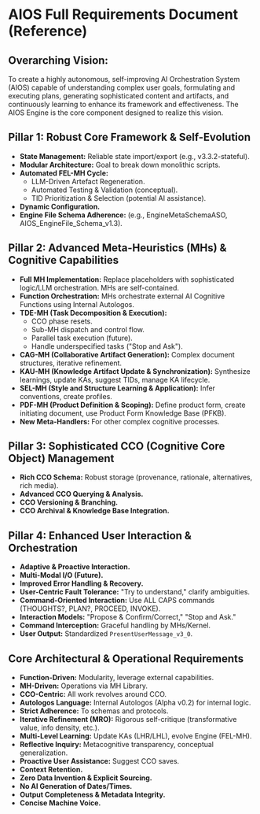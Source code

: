 # AIOS Full Requirements Document (Reference)

## Overarching Vision:
To create a highly autonomous, self-improving AI Orchestration System (AIOS) capable of understanding complex user goals, formulating and executing plans, generating sophisticated content and artifacts, and continuously learning to enhance its framework and effectiveness. The AIOS Engine is the core component designed to realize this vision.

## Pillar 1: Robust Core Framework & Self-Evolution
*   **State Management:** Reliable state import/export (e.g., v3.3.2-stateful).
*   **Modular Architecture:** Goal to break down monolithic scripts.
*   **Automated FEL-MH Cycle:**
    *   LLM-Driven Artefact Regeneration.
    *   Automated Testing & Validation (conceptual).
    *   TID Prioritization & Selection (potential AI assistance).
*   **Dynamic Configuration.**
*   **Engine File Schema Adherence:** (e.g., EngineMetaSchemaASO, AIOS_EngineFile_Schema_v1.3).

## Pillar 2: Advanced Meta-Heuristics (MHs) & Cognitive Capabilities
*   **Full MH Implementation:** Replace placeholders with sophisticated logic/LLM orchestration. MHs are self-contained.
*   **Function Orchestration:** MHs orchestrate external AI Cognitive Functions using Internal Autologos.
*   **TDE-MH (Task Decomposition & Execution):**
    *   CCO phase resets.
    *   Sub-MH dispatch and control flow.
    *   Parallel task execution (future).
    *   Handle underspecified tasks ("Stop and Ask").
*   **CAG-MH (Collaborative Artifact Generation):** Complex document structures, iterative refinement.
*   **KAU-MH (Knowledge Artifact Update & Synchronization):** Synthesize learnings, update KAs, suggest TIDs, manage KA lifecycle.
*   **SEL-MH (Style and Structure Learning & Application):** Infer conventions, create profiles.
*   **PDF-MH (Product Definition & Scoping):** Define product form, create initiating document, use Product Form Knowledge Base (PFKB).
*   **New Meta-Handlers:** For other complex cognitive processes.

## Pillar 3: Sophisticated CCO (Cognitive Core Object) Management
*   **Rich CCO Schema:** Robust storage (provenance, rationale, alternatives, rich media).
*   **Advanced CCO Querying & Analysis.**
*   **CCO Versioning & Branching.**
*   **CCO Archival & Knowledge Base Integration.**

## Pillar 4: Enhanced User Interaction & Orchestration
*   **Adaptive & Proactive Interaction.**
*   **Multi-Modal I/O (Future).**
*   **Improved Error Handling & Recovery.**
*   **User-Centric Fault Tolerance:** "Try to understand," clarify ambiguities.
*   **Command-Oriented Interaction:** Use ALL CAPS commands (THOUGHTS?, PLAN?, PROCEED, INVOKE).
*   **Interaction Models:** "Propose & Confirm/Correct," "Stop and Ask."
*   **Command Interception:** Graceful handling by MHs/Kernel.
*   **User Output:** Standardized `PresentUserMessage_v3_0`.

## Core Architectural & Operational Requirements
*   **Function-Driven:** Modularity, leverage external capabilities.
*   **MH-Driven:** Operations via MH Library.
*   **CCO-Centric:** All work revolves around CCO.
*   **Autologos Language:** Internal Autologos (Alpha v0.2) for internal logic.
*   **Strict Adherence:** To schemas and protocols.
*   **Iterative Refinement (MRO):** Rigorous self-critique (transformative value, info density, etc.).
*   **Multi-Level Learning:** Update KAs (LHR/LHL), evolve Engine (FEL-MH).
*   **Reflective Inquiry:** Metacognitive transparency, conceptual generalization.
*   **Proactive User Assistance:** Suggest CCO saves.
*   **Context Retention.**
*   **Zero Data Invention & Explicit Sourcing.**
*   **No AI Generation of Dates/Times.**
*   **Output Completeness & Metadata Integrity.**
*   **Concise Machine Voice.**